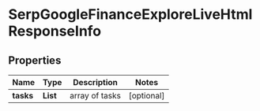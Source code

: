 # SerpGoogleFinanceExploreLiveHtmlResponseInfo


## Properties

| Name | Type | Description | Notes |
|------------ | ------------- | ------------- | -------------|
**tasks** | **List<SerpGoogleFinanceExploreLiveHtmlTaskInfo>** | array of tasks |[optional]|